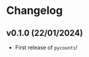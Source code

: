 # Changelog

<!--next-version-placeholder-->

## v0.1.0 (22/01/2024)

- First release of `pycounts`!